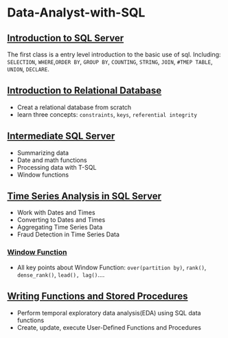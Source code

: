 # Data-Analyst-with-SQL

## [Introduction to SQL Server](https://github.com/simonazy/Data-Analyst-with-SQL/tree/main/Introduction%20to%20SQL%20Server)
The first class is a entry level introduction to the basic use of sql. Including: `SELECTION`, `WHERE`,`ORDER BY`, `GROUP BY`, `COUNTING`, `STRING`, `JOIN`, `#TMEP TABLE`, `UNION`, `DECLARE`. 

## [Introduction to Relational Database](https://github.com/simonazy/Data-Analyst-with-SQL/tree/main/Introduction%20to%20Relational%20Database%20in%20SQL)
+ Creat a relational database from scratch
+ learn three concepts: `constraints`, `keys`, `referential integrity`


## [Intermediate SQL Server](https://github.com/simonazy/Data-Analyst-with-SQL/tree/main/Intermediate%20SQL%20Server)
+ Summarizing data
+ Date and math functions
+ Processing data with T-SQL
+ Window functions


## [Time Series Analysis in SQL Server](https://github.com/simonazy/Data-Analyst-with-SQL/tree/main/Time%20Series%20Analysis%20in%20SQL%20Server)

+ Work with Dates and Times
+ Converting to Dates and Times
+ Aggregating Time Series Data
+ Fraud Detection in Time Series Data

### [Window Function](https://github.com/simonazy/Data-Analyst-with-SQL/tree/main/Window%20Function)
+ All key points about Window Function: `over(partition by)`, `rank()`, `dense_rank()`, `lead(), lag()`....

## [Writing Functions and Stored Procedures](https://github.com/simonazy/Data-Analyst-with-SQL/tree/main/Writing%20Functions%20and%20Stored%20Procedures%20in%20SQL%20Server)
+ Perform temporal exploratory data analysis(EDA) using SQL data functions
+ Create, update, execute User-Defined Functions and Procedures

